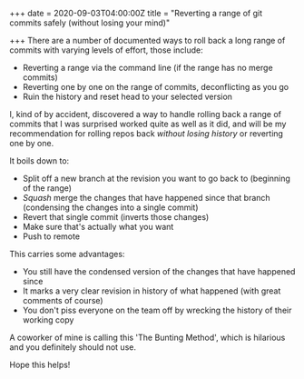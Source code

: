 +++
date = 2020-09-03T04:00:00Z
title = "Reverting a range of git commits safely (without losing your mind)"

+++
There are a number of documented ways to roll back a long range of commits with varying levels of effort, those include:

* Reverting a range via the command line (if the range has no merge commits)
* Reverting one by one on the range of commits, deconflicting as you go
* Ruin the history and reset head to your selected version

I, kind of by accident, discovered a way to handle rolling back a range of commits that I was surprised worked quite as well as it did, and will be my recommendation for rolling repos back _without losing history_ or reverting one by one.

It boils down to:

* Split off a new branch at the revision you want to go back to (beginning of the range)
* _Squash_ merge the changes that have happened since that branch (condensing the changes into a single commit)
* Revert that single commit (inverts those changes)
* Make sure that's actually what you want
* Push to remote

This carries some advantages:

* You still have the condensed version of the changes that have happened since
* It marks a very clear revision in history of what happened (with great comments of course)
* You don't piss everyone on the team off by wrecking the history of their working copy

A coworker of mine is calling this 'The Bunting Method', which is hilarious and you definitely should not use.

Hope this helps!